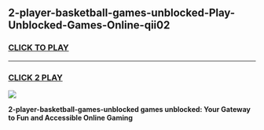 
## 2-player-basketball-games-unblocked-Play-Unblocked-Games-Online-qii02
<h3>
<a href="https://premium76.site?title=2-player-basketball-games-unblocked&ref=25A">CLICK TO PLAY</a></h3>
<hr>

<h3>
<a href="https://premium76.site?title=2-player-basketball-games-unblocked&ref=25A">CLICK 2 PLAY</a>
  
</h3>

<a href="https://premium76.site?title=2-player-basketball-games-unblocked&ref=25A"><img src="https://clearcache.store/games.png"></a>


**2-player-basketball-games-unblocked games unblocked: Your Gateway to Fun and Accessible Online Gaming**
